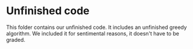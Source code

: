 # Unfinished code
This folder contains our unfinished code. It includes an unfinished greedy
algorithm. We included it for sentimental reasons, it doesn't have to be
graded.
